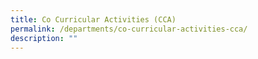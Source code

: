 ```yaml
---
title: Co Curricular Activities (CCA)
permalink: /departments/co-curricular-activities-cca/
description: ""
---
```

